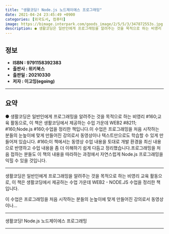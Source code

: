```yaml
---
title: "생활코딩! Node.js 노드제이에스 프로그래밍"
date: 2021-04-24 23:45:49 +0900
categories: [외국도서, 컴퓨터]
image: https://bimage.interpark.com/goods_image/2/5/5/3/347872553s.jpg
description: ● 생활코딩은 일반인에게 프로그래밍을 알려주는 것을 목적으로 하는 비영리 #160;교육 활동으로, 이 책은 생활코딩에서 제공하는 수업 가운데 WEB2  #8211; #160;Node.js #160;수업을 정리한 책입니다.이 수업은 프로그래밍을 처음 시작하는 분들의 눈높이에 맞게 만들어
---
```


## **정보**

- **ISBN : 9791158392383**
- **출판사 : 위키북스**
- **출판일 : 20210330**
- **저자 : 이고잉(egoing)**

------



## **요약**

●  생활코딩은 일반인에게 프로그래밍을 알려주는 것을 목적으로 하는 비영리 #160;교육 활동으로, 이 책은 생활코딩에서 제공하는 수업 가운데 WEB2  #8211; #160;Node.js #160;수업을 정리한 책입니다.이 수업은 프로그래밍을 처음 시작하는 분들의 눈높이에 맞게 만들어진 강의로서 동영상이나 텍스트만으로도 학습할 수 있게 만들어져 있습니다. #160;이 책에서는 동영상 수업 내용을 토대로 개발 환경을 최신 내용으로 반영하고 수업 내용을 좀 더 이해하기 쉽게 다듬고 정리했습니다.프로그래밍을 처음 접하는 분들도 이 책의 내용을 따라하는 과정에서 자연스럽게 Node.js 프로그래밍을 익힐 수 있을 것입니다.

------

생활코딩은 일반인에게 프로그래밍을 알려주는 것을 목적으로 하는 비영리 교육 활동으로, 이 책은 생활코딩에서 제공하는 수업 가운데 WEB2 - NODE.JS 수업을 정리한 책입니다.

이 수업은 프로그래밍을 처음 시작하는 분들의 눈높이에 맞게 만들어진 강의로서 동영상이나... 

------


생활코딩! Node.js 노드제이에스 프로그래밍 

------


